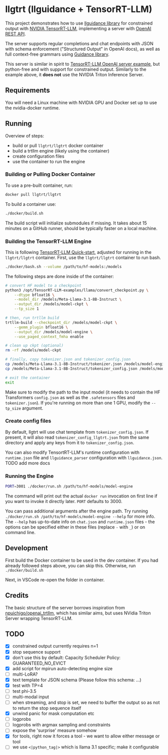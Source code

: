 # llgtrt (llguidance + TensorRT-LLM)

This project demonstrates how to use
[llguidance library](https://github.com/microsoft/llguidance)
for constrained output with
[NVIDIA TensorRT-LLM](https://github.com/NVIDIA/TensorRT-LLM),
implementing a server with 
[OpenAI REST API](https://platform.openai.com/docs/api-reference/introduction).

The server supports regular completions and chat endpoints
with JSON with schema enforcement ("Structured Output" in OpenAI docs),
as well as full context-free grammars using [Guidance library](https://github.com/guidance-ai/guidance).

This server is similar in spirit to [TensorRT-LLM OpenAI server example](./TensorRT-LLM/examples/apps/openai_server.py),
but python-free and with support for constrained output.
Similarly to the example above, it **does not** use the NVIDIA Triton Inference Server.

## Requirements

You will need a Linux machine with NVIDIA GPU and Docker set up to use the
nvidia-docker runtime.

## Running

Overview of steps:

- build or pull `llgtrt/llgtrt` docker container
- build a trtllm engine (likely using the container)
- create configuration files
- use the container to run the engine

### Building or Pulling Docker Container

To use a pre-built container, run:

```bash
docker pull llgtrt/llgtrt
```

To build a container use:

```bash
./docker/build.sh
```

The build script will initialize submodules if missing.
It takes about 15 minutes on a GitHub runner, should be typically faster on a local machine.

### Building the TensorRT-LLM Engine

This is following 
[TensorRT-LLM Quick-start](https://nvidia.github.io/TensorRT-LLM/quick-start-guide.html),
adjusted for running in the `llgtrt/llgtrt` container.
First, use the `llgtrt/llgtrt` container to run bash.

```bash
./docker/bash.sh --volume /path/to/hf-models:/models
```

The following steps are done inside of the container:

```bash
# convert HF model to a checkpoint
python3 /opt/TensorRT-LLM-examples/llama/convert_checkpoint.py \
    --dtype bfloat16 \
    --model_dir /models/Meta-Llama-3.1-8B-Instruct \
    --output_dir /models/model-ckpt \
    --tp_size 1

# then, run trtllm build
trtllm-build --checkpoint_dir /models/model-ckpt \
    --gemm_plugin bfloat16 \
    --output_dir /models/model-engine \
    --use_paged_context_fmha enable

# clean up ckpt (optional)
rm -rf /models/model-ckpt

# finally, copy tokenizer.json and tokenizer_config.json
cp /models/Meta-Llama-3.1-8B-Instruct/tokenizer.json /models/model-engine
cp /models/Meta-Llama-3.1-8B-Instruct/tokenizer_config.json /models/model-engine

# exit the container
exit
```

Make sure to modify the path to the input model (it needs to contain the 
HF Transformers `config.json` as well as the `.safetensors` files and
`tokenizer.json`).
If you're running on more than one 1 GPU, modify the `--tp_size` argument.

### Create config files

By default, llgtrt will use chat template from `tokenizer_config.json`.
If present, it will also read `tokenizer_config_llgtrt.json` from the same directory
and apply any keys from it to `tokenizer_config.json`.

You can also modify TensortRT-LLM's runtime configuration with `runtime.json` file
and `llguidance_parser` configuration with `llguidance.json`.
TODO add more docs

### Running the Engine

```bash
PORT=3001 ./docker/run.sh /path/to/hf-models/model-engine
```

The command will print out the actual `docker run` invocation on first line
if you want to invoke it directly later.
`PORT` defaults to 3000.

You can pass additional arguments after the engine path.
Try running `./docker/run.sh /path/to/hf-models/model-engine --help` for more info.
The `--help` has up-to-date info on `chat.json` and `runtime.json` files -
the options can be specified either in these files (replace `-` with `_`)
or on command line.

## Development

First build the Docker container to be used in the dev container.
If you had already followed steps above, you can skip this.
Otherwise, run `./docker/build.sh`

Next, in VSCode re-open the folder in container.

## Credits

The basic structure of the server borrows inspiration from
[npuichigo/openai_trtllm](https://github.com/npuichigo/openai_trtllm),
which has similar aims, but uses NVidia Triton Server wrapping TensorRT-LLM.

## TODO

- [x] constrained output currently requires n=1
- [x] stop sequence support
- [x] don't use this by default: Capacity Scheduler Policy: GUARANTEED_NO_EVICT
- [x] add script for mpirun auto-detecting engine size
- [ ] multi-LoRA?
- [x] text template for JSON schema (Please follow this schema: ...)
- [x] test with TP=4
- [ ] test phi-3.5
- [ ] multi-modal input
- [ ] when streaming, and stop is set, we need to buffer the output so as not to return the stop sequence itself
- [x] unwind panic for mask computation etc
- [ ] logprobs
- [ ] logprobs with argmax sampling and constraints
- [ ] expose the 'surprise' measure somehow
- [x] for tools, right now it forces a tool - we want to allow either message or tool
- [ ] we use `<|python_tag|>` which is llama 3.1 specific; make it configurable